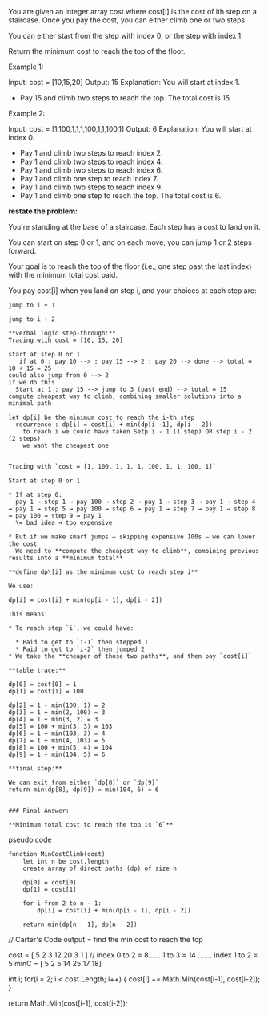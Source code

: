 ﻿
You are given an integer array cost where cost[i] is the cost of ith step on a staircase. Once you pay the cost, you can either climb one or two steps.

You can either start from the step with index 0, or the step with index 1.

Return the minimum cost to reach the top of the floor.

Example 1:

Input: cost = [10,15,20]
Output: 15
Explanation: You will start at index 1.
- Pay 15 and climb two steps to reach the top.
The total cost is 15.

Example 2:

Input: cost = [1,100,1,1,1,100,1,1,100,1]
Output: 6
Explanation: You will start at index 0.
- Pay 1 and climb two steps to reach index 2.
- Pay 1 and climb two steps to reach index 4.
- Pay 1 and climb two steps to reach index 6.
- Pay 1 and climb one step to reach index 7.
- Pay 1 and climb two steps to reach index 9.
- Pay 1 and climb one step to reach the top.
The total cost is 6.


**restate the problem:**

You're standing at the base of a staircase. Each step has a cost to land on it.

You can start on step 0 or 1, and on each move, you can jump 1 or 2 steps forward.

Your goal is to reach the top of the floor (i.e., one step past the last index) with the minimum total cost paid.

You pay cost[i] when you land on step i, and your choices at each step are:

    jump to i + 1

    jump to i + 2
```
**verbal logic step-through:**
Tracing wtih cost = [10, 15, 20]

start at step 0 or 1
   if at 0 : pay 10 --> ; pay 15 --> 2 ; pay 20 --> done --> total = 10 + 15 = 25
could also jump from 0 --> 2
if we do this
  Start at 1 : pay 15 --> jump to 3 (past end) --> total = 15
compute cheapest way to climb, combining smaller solutions into a minimal path

let dp[i] be the minimum cost to reach the i-th step
  recurrence : dp[i] = cost[i] + min(dp[i -1], dp[i - 2])
    to reach i we could have taken Setp i - 1 (1 step) OR step i - 2 (2 steps)
    we want the cheapest one


Tracing with `cost = [1, 100, 1, 1, 1, 100, 1, 1, 100, 1]`

Start at step 0 or 1.

* If at step 0:
  pay 1 → step 1 → pay 100 → step 2 → pay 1 → step 3 → pay 1 → step 4 → pay 1 → step 5 → pay 100 → step 6 → pay 1 → step 7 → pay 1 → step 8 → pay 100 → step 9 → pay 1
  \= bad idea → too expensive

* But if we make smart jumps — skipping expensive 100s — we can lower the cost
  We need to **compute the cheapest way to climb**, combining previous results into a **minimum total**

**define dp\[i] as the minimum cost to reach step i**

We use:

dp[i] = cost[i] + min(dp[i - 1], dp[i - 2])

This means:

* To reach step `i`, we could have:

  * Paid to get to `i-1` then stepped 1
  * Paid to get to `i-2` then jumped 2
* We take the **cheaper of those two paths**, and then pay `cost[i]`

**table trace:**

dp[0] = cost[0] = 1
dp[1] = cost[1] = 100

dp[2] = 1 + min(100, 1) = 2
dp[3] = 1 + min(2, 100) = 3
dp[4] = 1 + min(3, 2) = 3
dp[5] = 100 + min(3, 3) = 103
dp[6] = 1 + min(103, 3) = 4
dp[7] = 1 + min(4, 103) = 5
dp[8] = 100 + min(5, 4) = 104
dp[9] = 1 + min(104, 5) = 6

**final step:**

We can exit from either `dp[8]` or `dp[9]`
return min(dp[8], dp[9]) = min(104, 6) = 6


### Final Answer:

**Minimum total cost to reach the top is `6`**
```

pseudo code
```
function MinCostClimb(cost)
    let int n be cost.length
    create array of direct paths (dp) of size n

    dp[0] = cost[0]
    dp[1] = cost[1]

    for i from 2 to n - 1:
        dp[i] = cost[i] + min(dp[i - 1], dp[i - 2])

    return min(dp[n - 1], dp[n - 2])
```

// Carter's Code
output = find the min cost to reach the top

cost = [ 5 2 3 12 20 3 1 ] // index 0 to 2 = 8...... 1 to 3 = 14 ....... index 1 to 2 = 5
minC = [ 5 2 5 14 25 17 18]

int i;
for(i = 2; i < cost.Length; i++) {
	cost[i] += Math.Min(cost[i-1], cost[i-2]);
}

return Math.Min(cost[i-1], cost[i-2]);